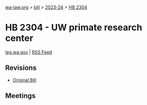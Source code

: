 [wa-law.org](/) > [bill](/bill/) > [2023-24](/bill/2023-24/) > [HB 2304](/bill/2023-24/hb/2304/)

# HB 2304 - UW primate research center
[leg.wa.gov](https://app.leg.wa.gov/billsummary?BillNumber=2304&Year=2023&Initiative=false) | [RSS Feed](./rss.xml)

## Revisions
* [Original Bill](1/)

## Meetings
